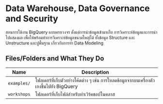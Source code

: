 # Data Warehouse, Data Governance and Security

สอนการใช้งาน BigQuery แบบครบวงจร ตั้งแต่การนำข้อมูลเข้ามาเก็บ
การวิเคราะห์ข้อมูลและการนำไปแสดงผล เพื่อให้พร้อมทำการวิเคราะห์ข้อมูลขนาดใหญ่ได้ ทั้งข้อมูล
Structure และ Unstructure และปูพื้นฐาน เกี่ยวกับการทำ Data Modeling

## Files/Folders and What They Do

| Name | Description |
| - | - |
| `examples/` | โฟลเดอร์ที่เก็บตัวอย่างโค้ดต่าง ๆ เช่น การโหลดข้อมูลจากบนเครื่องตัวเองขึ้นไปยัง BigQuery |
| `workshops` | โฟลเดอร์ที่เก็บไฟล์สำหรับทำเวิร์คชอปในคลาส |
